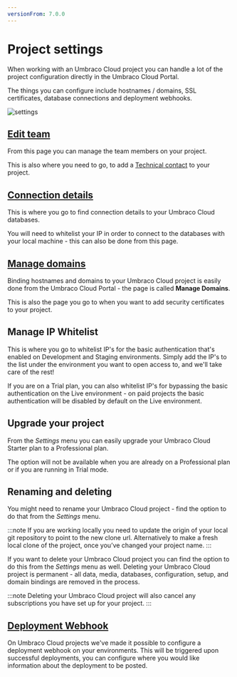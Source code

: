 ```yaml
---
versionFrom: 7.0.0
---
```


# Project settings

When working with an Umbraco Cloud project you can handle a lot of the project configuration directly in the Umbraco Cloud Portal.

The things you can configure include hostnames / domains, SSL certificates, database connections and deployment webhooks.

![settings](images/project-settings.png)

## [Edit team](../Team-Members)

From this page you can manage the team members on your project.

This is also where you need to go, to add a [Technical contact](../Team-Members/Technical-contact.md) to your project.

## [Connection details](../../Databases)

This is where you go to find connection details to your Umbraco Cloud databases.

You will need to whitelist your IP in order to connect to the databases with your local machine - this can also be done from this page.

## [Manage domains](../Manage-Domains)

Binding hostnames and domains to your Umbraco Cloud project is easily done from the Umbraco Cloud Portal - the page is called **Manage Domains**.

This is also the page you go to when you want to add security certificates to your project.

## Manage IP Whitelist

This is where you go to whitelist IP's for the basic authentication that's enabled on Development and Staging environments. Simply add the IP's to the list under the environment you want to open access to, and we'll take care of the rest!

If you are on a Trial plan, you can also whitelist IP's for bypassing the basic authentication on the Live environment - on paid projects the basic authentication will be disabled by default on the Live environment.

## Upgrade your project

From the *Settings* menu you can easily upgrade your Umbraco Cloud Starter plan to a Professional plan.

The option will not be available when you are already on a Professional plan or if you are running in Trial mode.

## Renaming and deleting

You might need to rename your Umbraco Cloud project - find the option to do that from the *Settings* menu. 

:::note
If you are working locally you need to update the origin of your local git repository to point to the new clone url. Alternatively to make a fresh local clone of the project, once you’ve changed your project name.
:::

If you want to delete your Umbraco Cloud project you can find the option to do this from the *Settings* menu as well. Deleting your Umbraco Cloud project is permanent - all data, media, databases, configuration, setup, and domain bindings are removed in the process.

:::note
Deleting your Umbraco Cloud project will also cancel any subscriptions you have set up for your project.
:::

## [Deployment Webhook](../../Deployment/Deployment-webhook)

On Umbraco Cloud projects we've made it possible to configure a deployment webhook on your environments. This will be triggered upon successful deployments, you can configure where you would like information about the deployment to be posted.
